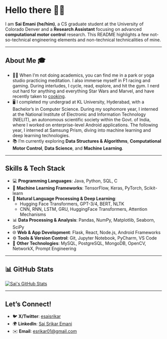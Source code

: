 # Hello there 👋🏻

I am **Sai Emani (he/him)**, a CS graduate student at the University of Colorado Denver and a **Research Assistant** focusing on advanced **computational motor control** research. This README highlights a few not-so-technical engineering elements and non-technical technicalities of mine.

---

## About Me 🎓
- 🧘‍♂️ When I’m not doing academics, you can find me in a park or yoga studio practicing meditation. I also immerse myself in F1 racing and gaming. During interludes, I cycle, read, explore, and hit the gym. I nerd out hard for anything and everything Star Wars and Marvel, and have recently taken to [cooking](https://www.instagram.com/stories/highlights/18305490811140917/).
- 🖥️ I completed my undergrad at KL University, Hyderabad, with a Bachelor’s in Computer Science. During my sophomore year, I interned at the National Institute of Electronic and Information Technology (NIELIT), an autonomous scientific society within the Govt. of India, where I worked on enterprise-level Android applications. The following year, I interned at Samsung Prism, diving into machine learning and deep learning technologies.
- 📚 I’m currently exploring **Data Structures & Algorithms**, **Computational Motor Control**, **Data Science**, and **Machine Learning**.

---

## Skills & Tech Stack

- 💻 **Programming Languages**: Java, Python, SQL, C  
- 🤖 **Machine Learning Frameworks**: TensorFlow, Keras, PyTorch, Scikit-learn  
- 🧠 **Natural Language Processing & Deep Learning**:  
  - Hugging Face Transformers, GPT-3/4, BERT, NLTK  
  - CNN, RNN, LSTM, GRU, HuggingFace Transformers, Attention Mechanisms  
- 📊 **Data Processing & Analysis**: Pandas, NumPy, Matplotlib, Seaborn, SciPy  
- 🌐 **Web & App Development**: Flask, React, Node.js, Android Frameworks  
- ⚙️ **Tools & Version Control**: Git, Jupyter Notebook, PyCharm, VS Code  
- 🚀 **Other Technologies**: MySQL, PostgreSQL, MongoDB, OpenCV, NetworkX, Prompt Engineering  

---

## 📊 GitHub Stats
[![Sai's GitHub Stats](https://github-readme-stats.vercel.app/api?username=semani01)](https://github.com/semani01)

---

## Let’s Connect!

- 🐦 **X/Twitter**: [esaisrikar](https://twitter.com/esaisrikar)  
- 🌍 **LinkedIn**: [Sai Srikar Emani](https://www.linkedin.com/in/saisrikaremani/)  
- ✉️ **Email**: [esrikar01@gmail.com](mailto:esrikar01@gmail.com)  

